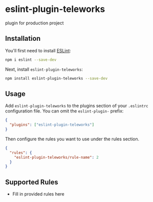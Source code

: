 # eslint-plugin-teleworks

plugin for production project

## Installation

You'll first need to install [ESLint](https://eslint.org/):

```sh
npm i eslint --save-dev
```

Next, install `eslint-plugin-teleworks`:

```sh
npm install eslint-plugin-teleworks --save-dev
```

## Usage

Add `eslint-plugin-teleworks` to the plugins section of your `.eslintrc` configuration file. You can omit the `eslint-plugin-` prefix:

```json
{
  "plugins": ["eslint-plugin-teleworks"]
}
```

Then configure the rules you want to use under the rules section.

```json
{
  "rules": {
    "eslint-plugin-teleworks/rule-name": 2
  }
}
```

## Supported Rules

- Fill in provided rules here
